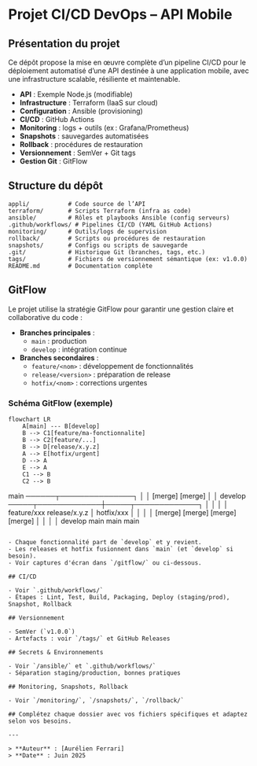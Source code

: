 # Projet CI/CD DevOps – API Mobile

## Présentation du projet

Ce dépôt propose la mise en œuvre complète d’un pipeline CI/CD pour le déploiement automatisé d’une API destinée à une application mobile, avec une infrastructure scalable, résiliente et maintenable.

- **API** : Exemple Node.js (modifiable)
- **Infrastructure** : Terraform (IaaS sur cloud)
- **Configuration** : Ansible (provisioning)
- **CI/CD** : GitHub Actions
- **Monitoring** : logs + outils (ex : Grafana/Prometheus)
- **Snapshots** : sauvegardes automatisées
- **Rollback** : procédures de restauration
- **Versionnement** : SemVer + Git tags
- **Gestion Git** : GitFlow

## Structure du dépôt

```
appli/           # Code source de l’API
terraform/       # Scripts Terraform (infra as code)
ansible/         # Rôles et playbooks Ansible (config serveurs)
.github/workflows/ # Pipelines CI/CD (YAML GitHub Actions)
monitoring/      # Outils/logs de supervision
rollback/        # Scripts ou procédures de restauration
snapshots/       # Configs ou scripts de sauvegarde
.git/            # Historique Git (branches, tags, etc.)
tags/            # Fichiers de versionnement sémantique (ex: v1.0.0)
README.md        # Documentation complète
```

## GitFlow

Le projet utilise la stratégie GitFlow pour garantir une gestion claire et collaborative du code :

- **Branches principales** :
  - `main` : production
  - `develop` : intégration continue
- **Branches secondaires** :
  - `feature/<nom>` : développement de fonctionnalités
  - `release/<version>` : préparation de release
  - `hotfix/<nom>` : corrections urgentes


### Schéma GitFlow (exemple)

```mermaid
flowchart LR
    A[main] --- B[develop]
    B --> C1[feature/ma-fonctionnalite]
    B --> C2[feature/...] 
    B --> D[release/x.y.z]
    A --> E[hotfix/urgent]
    D --> A
    E --> A
    C1 --> B
    C2 --> B
```
main ──────┬───────────────┐
           │               │
       [merge]         [merge]
           │               │
develop ─────┬─────────────┼─────┬─────────────┐
             │             │     │             │
     feature/xxx   release/x.y.z │    hotfix/xxx
             │             │     │             │
         [merge]      [merge] [merge]      [merge]
             │             │     │             │
         develop         main  main         main
```

- Chaque fonctionnalité part de `develop` et y revient.
- Les releases et hotfix fusionnent dans `main` (et `develop` si besoin).
- Voir captures d'écran dans `/gitflow/` ou ci-dessous.

## CI/CD

- Voir `.github/workflows/`
- Étapes : Lint, Test, Build, Packaging, Deploy (staging/prod), Snapshot, Rollback

## Versionnement

- SemVer (`v1.0.0`)
- Artefacts : voir `/tags/` et GitHub Releases

## Secrets & Environnements

- Voir `/ansible/` et `.github/workflows/`
- Séparation staging/production, bonnes pratiques

## Monitoring, Snapshots, Rollback

- Voir `/monitoring/`, `/snapshots/`, `/rollback/`

## Complétez chaque dossier avec vos fichiers spécifiques et adaptez selon vos besoins.

---

> **Auteur** : [Aurélien Ferrari]
> **Date** : Juin 2025
